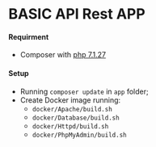 # BASIC API Rest APP

#### Requirment 
- Composer with [php 7.1.27](https://sourceforge.net/projects/xampp/files/XAMPP%20Windows/7.1.27/)


#### Setup
- Running  `composer update` in `app` folder;
- Create Docker image running:
  - `docker/Apache/build.sh`
  - `docker/Database/build.sh`
  - `docker/Httpd/build.sh`
  - `docker/PhpMyAdmin/build.sh` 

